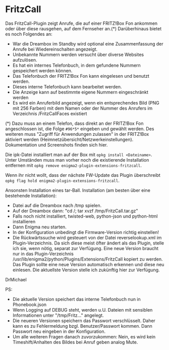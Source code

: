 # FritzCall
Das FritzCall-Plugin zeigt Anrufe, die auf einer FRITZ!Box Fon ankommen oder über diese rausgehen, auf dem Fernseher an.(*) Darüberhinaus bietet es noch Folgendes an:

- War die Dreambox im Standby wird optional eine Zusammenfassung der Anrufe bei Wiedereinschalten angezeigt.
- Unbekannte Nummern werden versucht über diverse Websites aufzulösen.
- Es hat ein internes Telefonbuch, in dem gefundene Nummern gespeichert werden können.
- Das Telefonbuch der FRITZ!Box Fon kann eingelesen und benutzt werden.
- Dieses interne Telefonbuch kann bearbeitet werden.
- Die Anzeige kann auf bestimmte eigene Nummern eingeschränkt werden
- Es wird ein Anruferbild angezeigt, wenn ein entsprechendes Bild (PNG mit 256 Farben) mit dem Namen oder der Nummer des Anrufers im Verzeichnis <Lokation des Telefonbuchs>/FritzCallFaces existiert

(*) Dazu muss an einem Telefon, dass direkt an der FRITZ!Box Fon angeschlossen ist, die Folge `#96*5*` eingeben und gewählt werden. Des weiteren muss "Zugriff für Anwendungen zulassen" in der FRITZ!Box aktiviert werden (Heimnetzübersicht/Netzwerkeinstellungen). Dokumentation und Screenshots finden sich hier.

Die ipk-Datei installiert man auf der Box mit ```opkg install <Dateiname>```.
Unter Umständen muss man vorher noch die existierende Installation entfernen mit ```opkg remove enigma2-plugin-extensions-fritzcall```.

Wenn ihr nicht wollt, dass der nächste FW-Update das Plugin überschreibt ```opkg flag hold enigma2-plugin-extensions-fritzcall```.

Ansonsten Installation eines tar-Ball. Installation (am besten über eine bestehende Installation):

- Datei auf die Dreambox nach /tmp spielen.
- Auf der Dreambox dann: "cd /; tar xvzf /tmp/FritzCall.tar.gz"
- Falls noch nicht installiert, twisted-web, python-json und python-html installieren
- Dann Enigma neu starten.
- In der Konfiguration unbedingt die Firmware-Version richtig einstellen!
- Die Rückwärtssuche wird gesteuert von der Datei reverselookup.xml im Plugin-Verzeichnis. Da sich diese meist öfter ändert als das Plugin, stelle ich sie, wenn nötig, separat zur Verfügung. Eine neue Version braucht nur in das Plugin-Verzeichnis /usr/lib/enigma2/python/Plugins/Extensions/FritzCall kopiert zu werden. Das Plugin sollte eine neue Version automatisch erkennen und diese neu einlesen. Die aktuellste Version stelle ich zukünftig hier zur Verfügung.

DrMichael

PS:
- Die aktuelle Version speichert das interne Telefonbuch nun in Phonebook.json
- Wenn Logging auf DEBUG steht, werden u.U. Dateien mit sensiblen Informationen unter "/tmp/Fritz..." angelegt.
- Die neueren Versionen speichern das Passwort verschlüsselt. Daher kann es zu Fehlermeldung bzgl. Benutzer/Passwort kommen. Dann Passwort neu eingeben in der Konfiguration.
- Um alle weiteren Fragen danach zuvorzukommen: Nein, es wird kein Timeshift/Anhalten des Bildes bei Anruf geben analog Mute.
